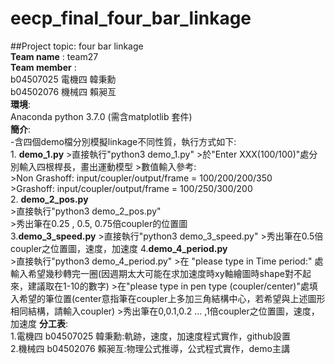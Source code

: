 # eecp_final_four_bar_linkage
##Project topic: four bar linkage  
__Team name__ : team27   
__Team member__ :  
b04507025 電機四 韓秉勳  
b04502076 機械四 賴昶亙  
__環境__:  
Anaconda python 3.7.0 (需含matplotlib 套件)  
__簡介__:  
    -含四個demo檔分別模擬linkage不同性質，執行方式如下:  
    1.  __demo_1.py__
        >直接執行"python3 demo_1.py" 
        >於"Enter XXX(100/100)"處分別輸入四根桿長，畫出運動模型 
        >數值輸入參考:  
        >Non Grashoff: input/coupler/output/frame = 100/200/200/350   
        >Grashoff: input/coupler/output/frame = 100/250/300/200   
    2. __demo_2_pos.py__   
        >直接執行"python3 demo_2_pos.py"  
        >秀出筆在0.25 , 0.5, 0.75倍coupler的位置圖  
    3.__demo_3_speed.py__
        >直接執行"python3 demo_3_speed.py" 
        >秀出筆在0.5倍coupler之位置圖，速度，加速度
    4.__demo_4_period.py__  
        >直接執行"python3 demo_4_period.py"
        >在 "please type in Time period:" 處輸入希望幾秒轉完一圈(因週期太大可能在求加速度時xy軸繪圖時shape對不起來，建議取在1-10的數字)
        >在"please type in pen type (coupler/center)"處填入希望的筆位置(center意指筆在coupler上多加三角結構中心，若希望與上述圖形相同結構，請輸入coupler)
        >秀出筆在0,0.1,0.2 ... ,1倍coupler之位置圖，速度，加速度
__分工表__:  
    1.電機四 b04507025 韓秉勳:軌跡，速度，加速度程式實作，github設置  
    2.機械四 b04502076 賴昶亙:物理公式推導，公式程式實作，demo主講
    